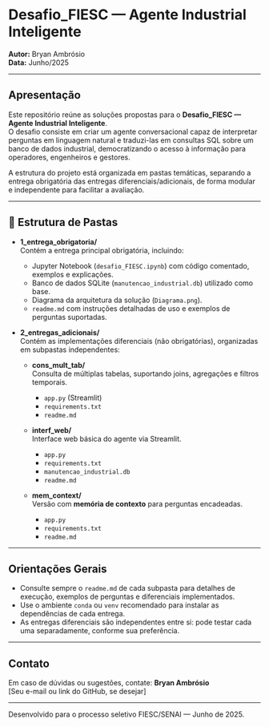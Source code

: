 # Desafio_FIESC — Agente Industrial Inteligente

**Autor:** Bryan Ambrósio  
**Data:** Junho/2025

---

## Apresentação

Este repositório reúne as soluções propostas para o **Desafio_FIESC — Agente Industrial Inteligente**.  
O desafio consiste em criar um agente conversacional capaz de interpretar perguntas em linguagem natural e traduzi-las em consultas SQL sobre um banco de dados industrial, democratizando o acesso à informação para operadores, engenheiros e gestores.

A estrutura do projeto está organizada em pastas temáticas, separando a entrega obrigatória das entregas diferenciais/adicionais, de forma modular e independente para facilitar a avaliação.

---

## 📂 Estrutura de Pastas

- **1_entrega_obrigatoria/**  
  Contém a entrega principal obrigatória, incluindo:
  - Jupyter Notebook (`desafio_FIESC.ipynb`) com código comentado, exemplos e explicações.
  - Banco de dados SQLite (`manutencao_industrial.db`) utilizado como base.
  - Diagrama da arquitetura da solução (`Diagrama.png`).
  - `readme.md` com instruções detalhadas de uso e exemplos de perguntas suportadas.

- **2_entregas_adicionais/**  
  Contém as implementações diferenciais (não obrigatórias), organizadas em subpastas independentes:
  
    - **cons_mult_tab/**  
      Consulta de múltiplas tabelas, suportando joins, agregações e filtros temporais.
      - `app.py` (Streamlit)
      - `requirements.txt`
      - `readme.md`

    - **interf_web/**  
      Interface web básica do agente via Streamlit.
      - `app.py`
      - `requirements.txt`
      - `manutencao_industrial.db`
      - `readme.md`

    - **mem_context/**  
      Versão com **memória de contexto** para perguntas encadeadas.
      - `app.py`
      - `requirements.txt`
      - `readme.md`

---

## Orientações Gerais

- Consulte sempre o `readme.md` de cada subpasta para detalhes de execução, exemplos de perguntas e diferenciais implementados.
- Use o ambiente `conda` ou `venv` recomendado para instalar as dependências de cada entrega.
- As entregas diferenciais são independentes entre si: pode testar cada uma separadamente, conforme sua preferência.

---

## Contato

Em caso de dúvidas ou sugestões, contate:
**Bryan Ambrósio**  
[Seu e-mail ou link do GitHub, se desejar]

---

Desenvolvido para o processo seletivo FIESC/SENAI — Junho de 2025.
